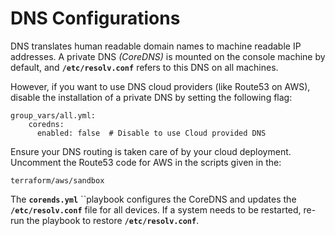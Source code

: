 # DNS Configurations

DNS translates human readable domain names to machine readable IP addresses. A private DNS _\(CoreDNS\)_ is mounted on the console machine by default, and **`/etc/resolv.conf`** refers to this DNS on all machines.

However, if you want to use DNS cloud providers \(like Route53 on AWS\), disable the installation of a private DNS by setting the following flag:

```text
group_vars/all.yml:
    coredns:
      enabled: false  # Disable to use Cloud provided DNS
```

Ensure your DNS routing is taken care of by your cloud deployment. Uncomment the Route53 code for AWS in the scripts given in the:

```text
terraform/aws/sandbox
```

The **`corends.yml`** ``playbook configures the CoreDNS and updates the **`/etc/resolv.conf`** file for all devices. If a system needs to be restarted, re-run the playbook to restore **`/etc/resolv.conf`**.

